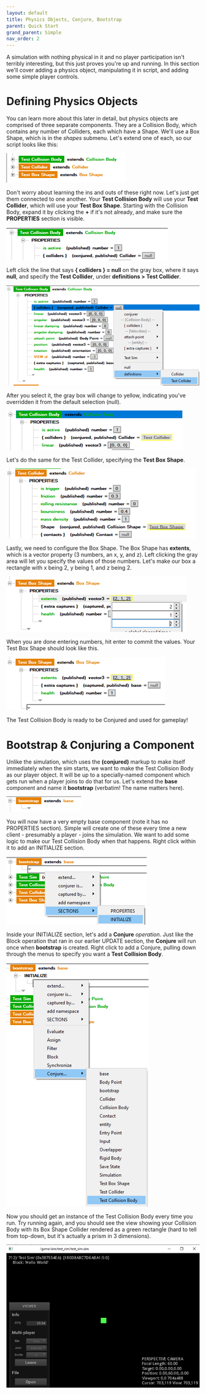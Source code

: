 ```yaml
---
layout: default
title: Physics Objects, Conjure, Bootstrap
parent: Quick Start
grand_parent: Simple
nav_order: 2
---
```


A simulation with nothing physical in it and no player participation isn't terribly interesting, but this just proves you're up and running. In this section we'll cover adding a physics object, manipulating it in script, and adding some simple player controls.

# Defining Physics Objects

You can learn more about this later in detail, but physics objects are comprised of three separate components. They are a Collision Body, which contains any number of Colliders, each which have a Shape. We'll use a Box Shape, which is in the *shapes* submenu. Let's extend one of each, so our script looks like this:

![](/assets/simple/simple_collisionbody.png)

Don't worry about learning the ins and outs of these right now. Let's just get them connected to one another. Your **Test Collision Body** will use your **Test Collider**, which will use your **Test Box Shape**. Starting with the Collision Body, expand it by clicking the **+** if it's not already, and make sure the **PROPERTIES** section is visible.

![](/assets/simple/simple_collisionbody2.png)

Left click the line that says **{ colliders } = null** on the gray box, where it says **null**, and specify the **Test Collider**, under **definitions > Test Collider**.

![](/assets/simple/simple_collisionbody3.png)

After you select it, the gray box will change to yellow, indicating you've overridden it from the default selection (null).

![](/assets/simple/simple_collisionbody4.png)

Let's do the same for the Test Collider, specifying the **Test Box Shape**.

![](/assets/simple/simple_collisionbody5.png)

Lastly, we need to configure the Box Shape. The Box Shape has **extents**, which is a vector property (3 numbers, an x, y, and z). Left clicking the gray area will let you specify the values of those numbers. Let's make our box a rectangle with x being 2, y being 1, and z being 2.

![](/assets/simple/simple_collisionbody6.png)

When you are done entering numbers, hit enter to commit the values. Your Test Box Shape should look like this.

![](/assets/simple/simple_collisionbody7.png)

The Test Collision Body is ready to be Conjured and used for gameplay!

# Bootstrap & Conjuring a Component

Unlike the simulation, which uses the **(conjured)** markup to make itself immediately when the sim starts, we want to make the Test Collision Body as our player object. It will be up to a specially-named component which gets run when a player joins to do that for us. Let's extend the **base** component and name it **bootstrap** (verbatim! The name matters here).

![](/assets/simple/simple_bootstrap.png)

You will now have a very empty base component (note it has no PROPERTIES section). Simple will create one of these every time a new client - presumably a player - joins the simulation. We want to add some logic to make our Test Collision Body when that happens. Right click within it to add an INITIALIZE section.

![](/assets/simple/simple_bootstrap2.png)

Inside your INITIALIZE section, let's add a **Conjure** *operation*. Just like the Block operation that ran in our earlier UPDATE section, the **Conjure** will run once when **bootstrap** is created. Right click to add a Conjure, pulling down through the menus to specify you want a **Test Collision Body**.

![](/assets/simple/simple_bootstrap3.png)

Now you should get an instance of the Test Collision Body every time you run. Try running again, and you should see the view showing your Collision Body with its Box Shape Collider rendered as a green rectangle (hard to tell from top-down, but it's actually a prism in 3 dimensions).

![](/assets/simple/simple_bootstrap4.png)
